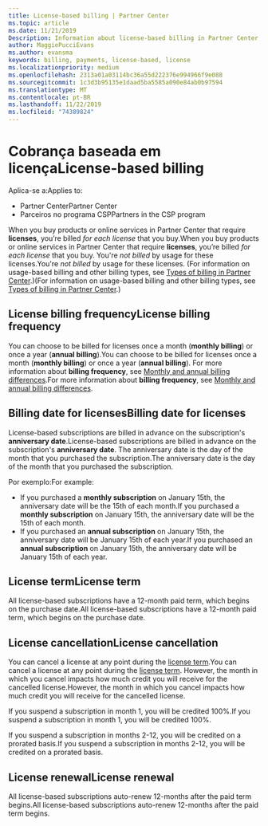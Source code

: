 ```yaml
---
title: License-based billing | Partner Center
ms.topic: article
ms.date: 11/21/2019
Description: Information about license-based billing in Partner Center, where you're billed per license (not by license usage).
author: MaggiePucciEvans
ms.author: evansma
keywords: billing, payments, license-based, license
ms.localizationpriority: medium
ms.openlocfilehash: 2313a01a03114bc36a55d222376e994966f9e088
ms.sourcegitcommit: 1c3d3b95135e1daad5ba5585a090e84ab0b97594
ms.translationtype: MT
ms.contentlocale: pt-BR
ms.lasthandoff: 11/22/2019
ms.locfileid: "74389824"
---
```

# <a name="license-based-billing"></a><span data-ttu-id="23f27-104">Cobrança baseada em licença</span><span class="sxs-lookup"><span data-stu-id="23f27-104">License-based billing</span></span>

<span data-ttu-id="23f27-105">Aplica-se a:</span><span class="sxs-lookup"><span data-stu-id="23f27-105">Applies to:</span></span>

- <span data-ttu-id="23f27-106">Partner Center</span><span class="sxs-lookup"><span data-stu-id="23f27-106">Partner Center</span></span>
- <span data-ttu-id="23f27-107">Parceiros no programa CSP</span><span class="sxs-lookup"><span data-stu-id="23f27-107">Partners in the CSP program</span></span>

<span data-ttu-id="23f27-108">When you buy products or online services in Partner Center that require **licenses**, you’re billed *for each license* that you buy.</span><span class="sxs-lookup"><span data-stu-id="23f27-108">When you buy products or online services in Partner Center that require **licenses**, you’re billed *for each license* that you buy.</span></span> <span data-ttu-id="23f27-109">You're *not billed* by usage for these licenses.</span><span class="sxs-lookup"><span data-stu-id="23f27-109">You're *not billed* by usage for these licenses.</span></span> <span data-ttu-id="23f27-110">(For information on usage-based billing and other billing types, see [Types of billing in Partner Center](billing-different-types.md).)</span><span class="sxs-lookup"><span data-stu-id="23f27-110">(For information on usage-based billing and other billing types, see [Types of billing in Partner Center](billing-different-types.md).)</span></span>

## <a name="license-billing-frequency"></a><span data-ttu-id="23f27-111">License billing frequency</span><span class="sxs-lookup"><span data-stu-id="23f27-111">License billing frequency</span></span>

<span data-ttu-id="23f27-112">You can choose to be billed for licenses once a month (**monthly billing**) or once a year (**annual billing**).</span><span class="sxs-lookup"><span data-stu-id="23f27-112">You can choose to be billed for licenses once a month (**monthly billing**) or once a year (**annual billing**).</span></span> <span data-ttu-id="23f27-113">For more information about **billing frequency**, see [Monthly and annual billing differences](billing-annual-monthly.md).</span><span class="sxs-lookup"><span data-stu-id="23f27-113">For more information about **billing frequency**, see [Monthly and annual billing differences](billing-annual-monthly.md).</span></span>

## <a name="billing-date-for-licenses"></a><span data-ttu-id="23f27-114">Billing date for licenses</span><span class="sxs-lookup"><span data-stu-id="23f27-114">Billing date for licenses</span></span>

<span data-ttu-id="23f27-115">License-based subscriptions are billed in advance on the subscription's **anniversary date**.</span><span class="sxs-lookup"><span data-stu-id="23f27-115">License-based subscriptions are billed in advance on the subscription's **anniversary date**.</span></span> <span data-ttu-id="23f27-116">The anniversary date is the day of the month that you purchased the subscription.</span><span class="sxs-lookup"><span data-stu-id="23f27-116">The anniversary date is the day of the month that you purchased the subscription.</span></span>

<span data-ttu-id="23f27-117">Por exemplo:</span><span class="sxs-lookup"><span data-stu-id="23f27-117">For example:</span></span>

- <span data-ttu-id="23f27-118">If you purchased a **monthly subscription** on January 15th, the anniversary date will be the 15th of each month.</span><span class="sxs-lookup"><span data-stu-id="23f27-118">If you purchased a **monthly subscription** on January 15th, the anniversary date will be the 15th of each month.</span></span>
- <span data-ttu-id="23f27-119">If you purchased an **annual subscription** on January 15th, the anniversary date will be January 15th of each year.</span><span class="sxs-lookup"><span data-stu-id="23f27-119">If you purchased an **annual subscription** on January 15th, the anniversary date will be January 15th of each year.</span></span>

## <a name="license-term"></a><span data-ttu-id="23f27-120">License term</span><span class="sxs-lookup"><span data-stu-id="23f27-120">License term</span></span>

<span data-ttu-id="23f27-121">All license-based subscriptions have a 12-month paid term, which begins on the purchase date.</span><span class="sxs-lookup"><span data-stu-id="23f27-121">All license-based subscriptions have a 12-month paid term, which begins on the purchase date.</span></span>

## <a name="license-cancellation"></a><span data-ttu-id="23f27-122">License cancellation</span><span class="sxs-lookup"><span data-stu-id="23f27-122">License cancellation</span></span>

<span data-ttu-id="23f27-123">You can cancel a license at any point during the [license term](#license-term).</span><span class="sxs-lookup"><span data-stu-id="23f27-123">You can cancel a license at any point during the [license term](#license-term).</span></span> <span data-ttu-id="23f27-124">However, the month in which you cancel impacts how much credit you will receive for the cancelled license.</span><span class="sxs-lookup"><span data-stu-id="23f27-124">However, the month in which you cancel impacts how much credit you will receive for the cancelled license.</span></span>

<span data-ttu-id="23f27-125">If you suspend a subscription in month 1, you will be credited 100%.</span><span class="sxs-lookup"><span data-stu-id="23f27-125">If you suspend a subscription in month 1, you will be credited 100%.</span></span>

<span data-ttu-id="23f27-126">If you suspend a subscription in months 2-12, you will be credited on a prorated basis.</span><span class="sxs-lookup"><span data-stu-id="23f27-126">If you suspend a subscription in months 2-12, you will be credited on a prorated basis.</span></span>

## <a name="license-renewal"></a><span data-ttu-id="23f27-127">License renewal</span><span class="sxs-lookup"><span data-stu-id="23f27-127">License renewal</span></span>

<span data-ttu-id="23f27-128">All license-based subscriptions auto-renew 12-months after the paid term begins.</span><span class="sxs-lookup"><span data-stu-id="23f27-128">All license-based subscriptions auto-renew 12-months after the paid term begins.</span></span>
